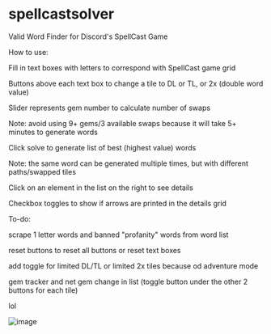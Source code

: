 # spellcastsolver
Valid Word Finder for Discord's SpellCast Game





How to use:

Fill in text boxes with letters to correspond with SpellCast game grid

Buttons above each text box to change a tile to DL or TL, or 2x (double word value)

Slider represents gem number to calculate number of swaps

Note: avoid using 9+ gems/3 available swaps because it will take 5+ minutes to generate words

Click solve to generate list of best (highest value) words

Note: the same word can be generated multiple times, but with different paths/swapped tiles

Click on an element in the list on the right to see details

Checkbox toggles to show if arrows are printed in the details grid







To-do: 

scrape 1 letter words and banned "profanity" words from word list

reset buttons to reset all buttons or reset text boxes

add toggle for limited DL/TL or limited 2x tiles because od adventure mode

gem tracker and net gem change in list
(toggle button under the other 2 buttons for each tile)

lol

![image](https://github.com/ppoiuy/spellcastsolver/assets/21088852/47679a26-452e-47ba-9258-b7f7bdce964a)




